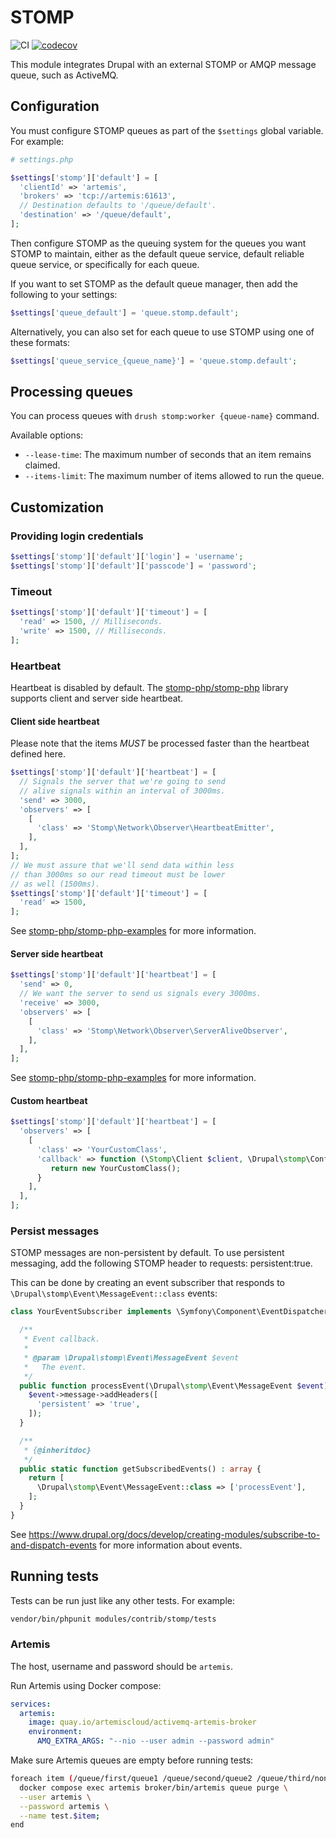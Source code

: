 # STOMP

![CI](https://github.com/tuutti/stomp/workflows/CI/badge.svg) [![codecov](https://codecov.io/gh/tuutti/stomp/graph/badge.svg?token=mBuYzjoKfn)](https://codecov.io/gh/tuutti/stomp)

This module integrates Drupal with an external STOMP or AMQP message queue, such as ActiveMQ.

## Configuration

You must configure STOMP queues as part of the `$settings` global variable. For example:

```php
# settings.php

$settings['stomp']['default'] = [
  'clientId' => 'artemis',
  'brokers' => 'tcp://artemis:61613',
  // Destination defaults to '/queue/default'.
  'destination' => '/queue/default',
];
```

Then configure STOMP as the queuing system for the queues you want STOMP to maintain, either as the default queue service, default reliable queue service, or specifically for each queue.

If you want to set STOMP as the default queue manager, then add the following to your settings:

```php
$settings['queue_default'] = 'queue.stomp.default';
```

Alternatively, you can also set for each queue to use STOMP using one of these formats:

```php
$settings['queue_service_{queue_name}'] = 'queue.stomp.default';
```

## Processing queues

You can process queues with `drush stomp:worker {queue-name}` command.

Available options:
- `--lease-time`: The maximum number of seconds that an item remains claimed.
- `--items-limit`: The maximum number of items allowed to run the queue.

## Customization

### Providing login credentials

```php
$settings['stomp']['default']['login'] = 'username';
$settings['stomp']['default']['passcode'] = 'password';
```

### Timeout

```php
$settings['stomp']['default']['timeout'] = [
  'read' => 1500, // Milliseconds.
  'write' => 1500, // Milliseconds.
];
```

### Heartbeat

Heartbeat is disabled by default. The [stomp-php/stomp-php](https://github.com/stomp-php/stomp-php) library supports client and server side heartbeat.

#### Client side heartbeat

Please note that the items *MUST* be processed faster than the heartbeat defined here.

```php
$settings['stomp']['default']['heartbeat'] = [
  // Signals the server that we're going to send
  // alive signals within an interval of 3000ms.
  'send' => 3000,
  'observers' => [
    [
      'class' => 'Stomp\Network\Observer\HeartbeatEmitter',
    ],
  ],
];
// We must assure that we'll send data within less
// than 3000ms so our read timeout must be lower
// as well (1500ms).
$settings['stomp']['default']['timeout'] = [
  'read' => 1500,
];
```

See [stomp-php/stomp-php-examples](https://github.com/stomp-php/stomp-php-examples/blob/support/version-4/src/heartbeats_client.php) for more information.

#### Server side heartbeat

```php
$settings['stomp']['default']['heartbeat'] = [
  'send' => 0,
  // We want the server to send us signals every 3000ms.
  'receive' => 3000,
  'observers' => [
    [
      'class' => 'Stomp\Network\Observer\ServerAliveObserver',
    ],
  ],
];
```

See [stomp-php/stomp-php-examples](https://github.com/stomp-php/stomp-php-examples/blob/support/version-4/src/heartbeats_server.php) for more information.

#### Custom heartbeat

```php
$settings['stomp']['default']['heartbeat'] = [
  'observers' => [
    [
      'class' => 'YourCustomClass',
      'callback' => function (\Stomp\Client $client, \Drupal\stomp\Configuration $configuration, array $settings) : \Stomp\Network\Observer\ConnectionObserver {
         return new YourCustomClass();
      }
    ],
  ],
];
```

### Persist messages

STOMP messages are non-persistent by default. To use persistent messaging, add the following STOMP header to requests: persistent:true.

This can be done by creating an event subscriber that responds to `\Drupal\stomp\Event\MessageEvent::class` events:

```php
class YourEventSubscriber implements \Symfony\Component\EventDispatcher\EventSubscriberInterface {

  /**
   * Event callback.
   *
   * @param \Drupal\stomp\Event\MessageEvent $event
   *   The event.
   */
  public function processEvent(\Drupal\stomp\Event\MessageEvent $event): void {
    $event->message->addHeaders([
      'persistent' => 'true',
    ]);
  }

  /**
   * {@inheritdoc}
   */
  public static function getSubscribedEvents() : array {
    return [
      \Drupal\stomp\Event\MessageEvent::class => ['processEvent'],
    ];
  }
}
```

See https://www.drupal.org/docs/develop/creating-modules/subscribe-to-and-dispatch-events for more information about events.

## Running tests

Tests can be run just like any other tests. For example:

```bash
vendor/bin/phpunit modules/contrib/stomp/tests
```

### Artemis

The host, username and password should be `artemis`.

Run Artemis using Docker compose:

```yaml
services:
  artemis:
    image: quay.io/artemiscloud/activemq-artemis-broker
    environment:
      AMQ_EXTRA_ARGS: "--nio --user admin --password admin"
```

Make sure Artemis queues are empty before running tests:

```bash
foreach item (/queue/first/queue1 /queue/second/queue2 /queue/third/non_specific_queue)
  docker compose exec artemis broker/bin/artemis queue purge \
  --user artemis \
  --password artemis \
  --name test.$item;
end
```


